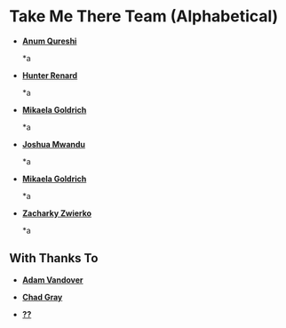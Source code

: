 # Take Me There Team (Alphabetical)
* **[Anum Qureshi](https://github.com/sujiko)**

    *a

* **[Hunter Renard](https://github.com/RenardHJ)**

    *a

* **[Mikaela Goldrich](https://github.com/mikaelagoldrich)**
    
    *a

* **[Joshua Mwandu](https://github.com/jmwandu)**
    
    *a

* **[Mikaela Goldrich](https://github.com/mikaelagoldrich)**
    
    *a

* **[Zacharky Zwierko]()**
    
    *a

## With Thanks To
* **[Adam Vandover](https://github.com/adam2k)**

* **[Chad Gray](https://github.com/chadicus)**

* **[??](https://github.com/rt-heroku)**
